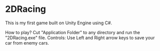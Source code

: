 # 2DRacing
This is my first game built on Unity Engine using C#.

How to play?
Cut "Application Folder" to any directory and run the "2DRacing.exe" file. 
Controls: Use Left and Right arrow keys to save your car from enemy cars.
